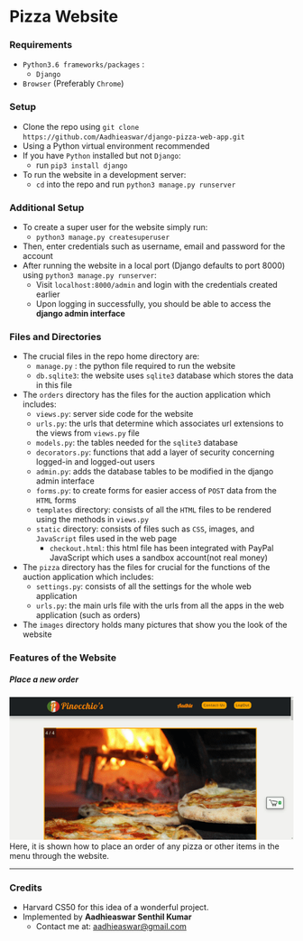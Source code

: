# Pizza Website

### Requirements
- `Python3.6 frameworks/packages` :
  - `Django`
- `Browser` (Preferably `Chrome`)

### Setup
- Clone the repo using `git clone https://github.com/Aadhieaswar/django-pizza-web-app.git`
- Using a Python virtual environment recommended
- If you have `Python` installed but not `Django`:
  - run `pip3 install django`
- To run the website in a development server:
  - `cd` into the repo and run `python3 manage.py runserver`

### Additional Setup
- To create a super user for the website simply run:
  - `python3 manage.py createsuperuser`
- Then, enter credentials such as username, email and password for the account
- After running the website in a local port (Django defaults to port 8000) using `python3 manage.py runserver`:
  - Visit `localhost:8000/admin` and login with the credentials created earlier
  - Upon logging in successfully, you should be able to access the __django admin interface__

### Files and Directories
- The crucial files in the repo home directory are:
  - `manage.py` : the python file required to run the website
  - `db.sqlite3`: the website uses `sqlite3` database which stores the data in this file
- The `orders` directory has the files for the auction application which includes:
  - `views.py`: server side code for the website
  - `urls.py`: the urls that determine which associates url extensions to the views from `views.py` file
  - `models.py`: the tables needed for the `sqlite3` database
  - `decorators.py`: functions that add a layer of security concerning logged-in and logged-out users
  - `admin.py`: adds the database tables to be modified in the django admin interface
  - `forms.py`: to create forms for easier access of `POST` data from the `HTML` forms
  - `templates` directory: consists of all the `HTML` files to be rendered using the methods in `views.py`
  - `static` directory: consists of files such as `CSS`, images, and `JavaScript` files used in the web page
    - `checkout.html`: this html file has been integrated with PayPal JavaScript which uses a sandbox account(not real money)
- The `pizza` directory has the files for crucial for the functions of the auction application which includes:
  - `settings.py`: consists of all the settings for the whole web application
  - `urls.py`: the main urls file with the urls from all the apps in the web application (such as orders)
- The `images` directory holds many pictures that show you the look of the website

### Features of the Website
##### Place a new order
  ![place-pizza-order](./images/make-order.gif)
  <br>
Here, it is shown how to place an order of any pizza or other items in the menu through the website.
  <hr>

### Credits
- Harvard CS50 for this idea of a wonderful project.
- Implemented by __Aadhieaswar Senthil Kumar__
  - Contact me at: <aadhieaswar@gmail.com>
